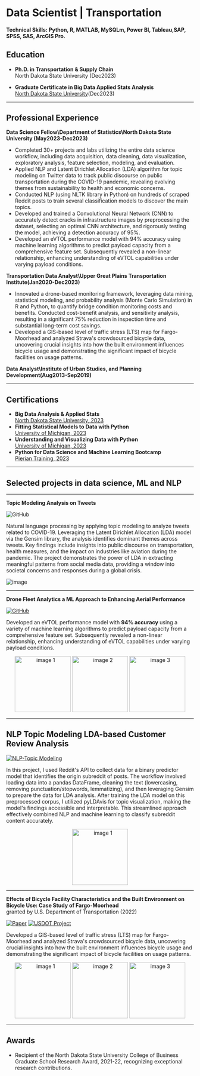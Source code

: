 # Data Scientist | Transportation


#### Technical Skills: Python, R, MATLAB, MySQLm, Power BI, Tableau,SAP, SPSS, SAS, ArcGIS Pro.


##  Education

- **Ph.D. in Transportation & Supply Chain**      
  North Dakota State University (Dec2023)

- **Graduate Certificate in Big Data Applied Stats Analysis**      
  [North Dakota State University](https://www.parchment.com/u/award/83d69a01410dc0aebd33f3b4c973afad)(Dec2023)


---


## Professional Experience

**Data Science Fellow\Department of Statistics\North Dakota State University (May2023-Dec2023)**
- Completed 30+ projects and labs utilizing the entire data science workflow, including data acquisition, data cleaning, data visualization, exploratory analysis, feature selection, modeling, and evaluation.
- Applied NLP and Latent Dirichlet Allocation (LDA) algorithm for topic modeling on Twitter data to track public discourse on public transportation during the COVID-19 pandemic, revealing evolving themes from sustainability to health and economic concerns.
- Conducted NLP (using NLTK library in Python) on hundreds of scraped Reddit posts to train several classification models to discover the main topics.
- Developed and trained a Convolutional Neural Network (CNN) to accurately detect cracks in infrastructure images by preprocessing the dataset, selecting an optimal CNN architecture, and rigorously testing the model, achieving a detection accuracy of 95%.
- Developed an eVTOL performance model with 94% accuracy using machine learning algorithms to predict payload capacity from a comprehensive feature set. Subsequently revealed a non-linear relationship, enhancing understanding of eVTOL capabilities under varying payload conditions.
  
**Transportation Data Analyst\Upper Great Plains Transportation Institute(Jan2020-Dec2023)**
- Innovated a drone-based monitoring framework, leveraging data mining, statistical modeling, and probability analysis (Monte Carlo Simulation) in R and Python, to quantify bridge condition monitoring costs and benefits. Conducted cost-benefit analysis, and sensitivity analysis, resulting in a significant 75% reduction in inspection time and substantial long-term cost savings. 
- Developed a GIS-based level of traffic stress (LTS) map for Fargo-Moorhead and analyzed Strava's crowdsourced bicycle data, uncovering crucial insights into how the built environment influences bicycle usage and demonstrating the significant impact of bicycle facilities on usage patterns.


**Data Analyst\Institute of Urban Studies, and Planning Development(Aug2013-Sep2019)**    

  
---


## Certifications

- **Big Data Analysis & Applied Stats**                   
   [North Dakota State University, 2023](https://www.parchment.com/u/award/83d69a01410dc0aebd33f3b4c973afad)
- **Fitting Statistical Models to Data with Python**       
   [University of Michigan, 2023](https://www.coursera.org/account/accomplishments/certificate/5KXUGKKKFJJR)
- **Understanding and Visualizing Data with Python**       
  [University of Michigan, 2023](https://www.coursera.org/account/accomplishments/verify/FY5V7DVXVBJX?utm_source=link&utm_medium=certificate&utm_content=cert_image&utm_campaign=sharing_cta&utm_product=course)
- **Python for Data Science and Machine Learning Bootcamp**          
 [Pierian Training, 2023](https://www.udemy.com/certificate/UC-7b95569e-0d5c-4a9b-a386-e3263f4d73c6/)


---


## Selected projects in data science, ML and NLP
---
**Topic Modeling Analysis on Tweets**

![GitHub](https://img.shields.io/badge/GitHub-Topic_Modeling_Analysis_on_Tweets-blue?style=flat&logo=github)


Natural language processing by applying topic modeling to analyze tweets related to COVID-19. Leveraging the Latent Dirichlet Allocation (LDA) model via the Gensim library, the analysis identifies dominant themes across tweets. Key findings include insights into public discourse on transportation, health measures, and the impact on industries like aviation during the pandemic. The project demonstrates the power of LDA in extracting meaningful patterns from social media data, providing a window into societal concerns and responses during a global crisis.

![image](https://github.com/TaranehAskarzadeh/portfolio/assets/65934906/a04d970e-c901-4c97-98e4-fdddd955d47b)

---


**Drone Fleet Analytics a ML Approach to Enhancing Aerial Performance**   

[![GitHub](https://img.shields.io/badge/GitHub-Drone_Fleet_Analytics-blue?style=flat&logo=github)](https://github.com/TaranehAskarzadeh/Drone-Fleet-Analytics-A-Machine-Learning-Approach-to-Enhancing-Aerial-Performance)

Developed an eVTOL performance model with **94% accuracy** using a variety of machine learning algorithms to predict payload capacity from a comprehensive feature set. Subsequently revealed a non-linear relationship, enhancing understanding of eVTOL capabilities under varying payload conditions.

	
<p align="center">
  <img src="https://github.com/TaranehAskarzadeh/portfolio/assets/65934906/bbb7522f-8972-4816-bc0a-bad802533b8c" width="150" alt="image 1" />
  <img src="https://github.com/TaranehAskarzadeh/portfolio/assets/65934906/567a96de-f631-488d-9921-447830acf98d" width="150" alt="image 2" />
  <img src="https://github.com/TaranehAskarzadeh/portfolio/assets/65934906/77ff8798-d79b-4c42-aec3-dc3b979e3d41" width="150" alt="image 3" />
</p>


---


## NLP Topic Modeling LDA-based Customer Review Analysis

[![NLP-Topic Modeling](https://img.shields.io/badge/NLP--Topic%20Modeling-blue?style=flat&logo=github)](https://github.com/TaranehAskarzadeh/Topic-Modeling-LDA-based-Customer-Review-Analysis/tree/main)


In this project, I used Reddit's API to collect data for a binary predictor model that identifies the origin subreddit of posts. The workflow involved loading data into a pandas DataFrame, cleaning the text (lowercasing, removing punctuation/stopwords, lemmatizing), and then leveraging Gensim to prepare the data for LDA analysis. After training the LDA model on this preprocessed corpus, I utilized pyLDAvis for topic visualization, making the model's findings accessible and interpretable. This streamlined approach effectively combined NLP and machine learning to classify subreddit content accurately.

<p align="center">
<img src="https://github.com/TaranehAskarzadeh/portfolio/assets/65934906/b4d29290-3deb-473e-b273-940ded7a99d4" width="150" alt="image 1" />	
</p>


---


**Effects of Bicycle Facility Characteristics and the Built Environment on Bicycle Use: Case Study of Fargo-Moorhead**           
granted by U.S. Department of Transportation (2022) 

[![Paper](https://img.shields.io/badge/Paper-Read-blue?style=flat-square&logo=adobeacrobatreader&logoColor=white)](https://www.hindawi.com/journals/jat/2021/9808922/) [![USDOT Project](https://img.shields.io/badge/USDOT_Project-View-blue?style=flat-square&logo=adobeacrobatreader&logoColor=white)](https://www.ugpti.org/resources/reports/details.php?id=1105)



Developed a GIS-based level of traffic stress (LTS) map for Fargo-Moorhead and analyzed Strava's crowdsourced bicycle data, uncovering crucial insights into how the built environment influences bicycle usage and demonstrating the significant impact of bicycle facilities on usage patterns.

<p align="center">
  <img src="https://github.com/TaranehAskarzadeh/portfolio/assets/65934906/b35a69e6-5c64-4a54-bdb3-94191bf78a6a" width="150" alt="image 1" />
  <img src="https://github.com/TaranehAskarzadeh/portfolio/assets/65934906/c0d7ff09-cdce-4b84-a095-72f85188fe4a" width="150" alt="image 2" />
  <img src="https://github.com/TaranehAskarzadeh/portfolio/assets/65934906/e3c9afe4-90b9-4edc-8236-66c09831b60f" width="150" alt="image 3" />
</p>


---

## Awards

- Recipient of the North Dakota State University College of Business Graduate School Research Award, 2021-22, recognizing exceptional research contributions.






